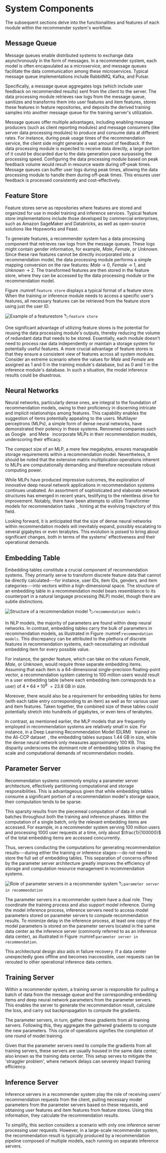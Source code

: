 # System Components

The subsequent sections delve into the functionalities and features of
each module within the recommender system's workflow.

## Message Queue

Message queues enable distributed systems to exchange data
asynchronously in the form of messages. In a recommender system, each
model is often encapsulated as a microservice, and message queues
facilitate the data communication among these microservices. Typical
message queue implementations include RabbitMQ, Kafka, and Pulsar.

Specifically, a message queue aggregates logs (which include user
feedback on recommended results) sent from the client to the server. The
data processing module retrieves raw logs from the message queue,
sanitizes and transforms them into user features and item features,
stores these features in feature repositories, and deposits the derived
training samples into another message queue for the training server's
utilization.

Message queues offer multiple advantages, including enabling message
producers (such as client reporting modules) and message consumers (like
server data processing modules) to produce and consume data at different
rates. For instance, during peak usage times of the recommendation
service, the client side might generate a vast amount of feedback. If
the data processing module is expected to receive data directly, a large
portion of it could be discarded due to the data generation pace
surpassing the processing speed. Configuring the data processing module
based on peak feedback volume would result in resource waste during
off-peak times. Message queues can buffer user logs during peak times,
allowing the data processing module to handle them during off-peak
times. This ensures user feedback is processed consistently and
cost-effectively.

## Feature Store

Feature stores serve as repositories where features are stored and
organized for use in model training and inference services. Typical
feature store implementations include those developed by commercial
enterprises, such as Amazon SageMaker and Databricks, as well as
open-source solutions like Hopsworks and Feast.

To generate features, a recommender system has a data processing
component that retrieves raw logs from the message queues. These logs
might contain gender information, for example, *Male*, *Female*, or
*Unknown*. Since these raw features cannot be directly incorporated into
a recommendation model, the data processing module performs a simple
mapping conversion on the raw features: *Male* $\rightarrow$ 0, *Female*
$\rightarrow$ 1, and *Unknown* $\rightarrow$ 2. The transformed features
are then stored in the feature store, where they can be accessed by the
data processing module or the recommendation model.

Figure :numref:`feature store` displays a typical format of a feature
store. When the training or inference module needs to access a specific
user's features, all necessary features can be retrieved from the
feature store using just the user ID.

![Example of a featurestore](../img/ch_recommender/feature_store.png)
:label:`feature store`

One significant advantage of utilizing feature stores is the potential
for reusing the data processing module's outputs, thereby reducing the
volume of redundant data that needs to be stored. Essentially, each
module doesn't need to process raw data independently or maintain a
storage system for potentially useful features. A more crucial advantage
of feature stores is that they ensure a consistent view of features
across all system modules. Consider an extreme scenario where the values
for *Male* and *Female* are assigned as 1 and 0 in the training module's
database, but as 0 and 1 in the inference module's database. In such a
situation, the model inference results could be disastrous.

## Neural Networks

Neural networks, particularly dense ones, are integral to the foundation
of recommendation models, owing to their proficiency in discerning
intricate and implicit relationships among features. This capability
enables the suggestion of items potentially appealing to the users.
Multilayer perceptrons (MLPs), a simple form of dense neural networks,
have demonstrated their potency in these systems. Renowned companies
such as Google   and Meta   incorporate MLPs in their recommendation
models, underscoring their efficacy.

The compact size of an MLP, a mere few megabytes, ensures manageable
storage requirements within a recommendation model. Nevertheless, it
should be noted that the extensive matrix multiplication operations
inherent to MLPs are computationally demanding and therefore necessitate
robust computing power.

While MLPs have produced impressive outcomes, the exploration of
innovative deep neural network applications in recommendation systems
continues unabated. An assortment of sophisticated and elaborate network
structures has emerged in recent years, testifying to the relentless
drive for improvement. Notably, there have been attempts to utilize
Transformer models for recommendation tasks  , hinting at the evolving
trajectory of this field.

Looking forward, it is anticipated that the size of dense neural
networks within recommendation models will inevitably expand, possibly
escalating to several gigabytes or even terabytes. This evolution is
poised to bring about significant changes, both in terms of the systems'
effectiveness and their operational demands.

## Embedding Table

Embedding tables constitute a crucial component of recommendation
systems. They primarily serve to transform discrete feature data that
cannot be directly calculated---for instance, user IDs, item IDs,
genders, and item categories---into vectors within a high-dimensional
space. The structure of an embedding table in a recommendation model
bears resemblance to its counterpart in a natural language processing
(NLP) model, though there are subtle distinctions.

![Structure of a recommendation model](../img/ch_recommender/recommendation_model.png)
:label:`recommendation models`

In NLP models, the majority of parameters are found within deep neural
networks. In contrast, embedding tables carry the bulk of parameters in
recommendation models, as illustrated in Figure
:numref:`recommendation models`. This discrepancy can be
attributed to the plethora of discrete features in recommendation
systems, each necessitating an individual embedding item for every
possible value.

For instance, the gender feature, which can take on the values *Female*,
*Male*, or *Unknown*, would require three separate embedding items.
Assuming that each item is a 64-dimensional single-precision
floating-point vector, a recommendation system catering to 100 million
users would result in a user embedding table (where each embedding item
corresponds to a user) of $4*64*10^8~=23.8$ GB in size.

Moreover, there would also be a requirement for embedding tables for
items (with each table entry corresponding to an item) as well as for
various user and item features. Taken together, the combined size of
these tables could potentially stretch into hundreds of gigabytes, or
even tens of terabytes.

In contrast, as mentioned earlier, the MLP models that are frequently
employed in recommendation systems are relatively small in size. For
instance, in a Deep Learning Recommendation Model (DLRM)   trained on
the Ali-CCP dataset  , the embedding tables surpass 1.44 GB in size,
while the dense neural network only measures approximately 100 KB. This
disparity underscores the dominant role of embedding tables in shaping
the scale and computational demands of recommendation models.

## Parameter Server

Recommendation systems commonly employ a parameter server architecture,
effectively partitioning computational and storage responsibilities.
This is advantageous given that while embedding tables consume a
significant portion of a recommendation model's storage space, their
computation tends to be sparse.

This sparsity results from the piecemeal computation of data in small
batches throughout both the training and inference phases. Within the
computation of a single batch, only the relevant embedding items are
accessed. For example, in a recommender system serving 100 million users
and processing 1000 user requests at a time, only about
$\frac{1}{100000}$ of the total embedding items are accessed
concurrently.

Thus, servers conducting the computations for generating recommendation
results---during either the training or inference stages---do not need
to store the full set of embedding tables. This separation of concerns
offered by the parameter server architecture greatly improves the
efficiency of storage and computation resource management in
recommendation systems.

![Role of parameter servers in a recommender system](../img/ch_recommender/parameter_server_in_recommendation.png)
:label:`parameter server in recommendation`

The parameter servers in a recommender system have a dual role. They
coordinate the training process and also support model inference. During
the model inference process, inference servers need to access model
parameters stored on parameter servers to compute recommendation
results. To minimize delay in the inference process, at least one copy
of the model parameters is stored on the parameter servers located in
the same data center as the inference server (commonly referred to as an
inference data center), as illustrated in Figure
:numref:`parameter server in recommendation`.

This architectural design also aids in failure recovery. If a data
center unexpectedly goes offline and becomes inaccessible, user requests
can be rerouted to other operational inference data centers.

## Training Server

Within a recommender system, a training server is responsible for
pulling a batch of data from the message queue and the corresponding
embedding items and deep neural network parameters from the parameter
servers. This enables the server to generate the recommendation result,
calculate the loss, and carry out backpropagation to compute the
gradients.

The parameter servers, in turn, gather these gradients from all training
servers. Following this, they aggregate the gathered gradients to
compute the new parameters. This cycle of operations signifies the
completion of one round of model training.

Given that the parameter servers need to compile the gradients from all
training servers, these servers are usually housed in the same data
center, also known as the training data center. This setup serves to
mitigate the 'straggler problem', where network delays can severely
impact training efficiency.

## Inference Server

Inference servers in a recommender system play the role of receiving
users' recommendation requests from the client, pulling necessary model
parameters from the parameter servers based on these requests, and
obtaining user features and item features from feature stores. Using
this information, they calculate the recommendation results.

To simplify, this section considers a scenario with only one inference
server processing user requests. However, in a large-scale recommender
system, the recommendation result is typically produced by a
recommendation pipeline composed of multiple models, each running on
separate inference servers.
